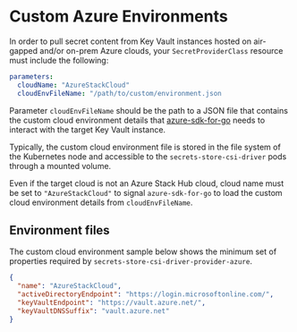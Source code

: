 # Custom Azure Environments

In order to pull secret content from Key Vault instances hosted on air-gapped and/or on-prem Azure clouds,
your `SecretProviderClass` resource must include the following:

```yaml
parameters:
  cloudName: "AzureStackCloud"
  cloudEnvFileName: "/path/to/custom/environment.json
```

Parameter `cloudEnvFileName` should be the path to a JSON file that contains the custom cloud environment details that
[azure-sdk-for-go](https://github.com/Azure/azure-sdk-for-go) needs to interact with the target Key Vault instance.

Typically, the custom cloud environment file is stored in the file system of the Kubernetes node
and accessible to the `secrets-store-csi-driver` pods through a mounted volume.

Even if the target cloud is not an Azure Stack Hub cloud, cloud name must be set to `"AzureStackCloud"`
to signal `azure-sdk-for-go` to load the custom cloud environment details from `cloudEnvFileName`.

## Environment files

The custom cloud environment sample below shows the minimum set of properties required by `secrets-store-csi-driver-provider-azure`.

```json
{
  "name": "AzureStackCloud",
  "activeDirectoryEndpoint": "https://login.microsoftonline.com/",
  "keyVaultEndpoint": "https://vault.azure.net/",
  "keyVaultDNSSuffix": "vault.azure.net"
}
```
